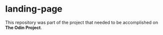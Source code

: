# landing-page

This repository was part of the project that needed to be accomplished on **The Odin Project**.
